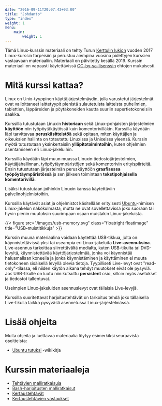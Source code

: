 ```yaml
---
date: "2016-09-11T20:07:43+03:00"
title: "Johdanto"
type: "index"
weight: 1
menu:
    main:
        weight: 1
---
```


Tämä Linux-kurssin materiaali on tehty Turun [Kerttulin lukion][Kerttuli] vuoden 2017 Linux-kurssin
tarpeisiin ja perustuu aiempina vuosina pidettyjen kurssien vastaavaan materiaaliin.
Materiaali on päivitetty kesällä 2019.
Kurssin materiaali on vapaasti käytettävissä [CC-by-sa-lisenssin][CC-by-sa-lisenssi] ehtojen mukaisesti.

Mitä kurssi kattaa?
=====================
Linux on Unix-tyyppinen käyttäjärjestelmäydin, jolla varustetut järjestelmät
ovat valloittaneet laittetyypit pienistä sulautetuista laitteista puhelimien,
tablettien, läppäreiden ja pöytäkoneiden kautta suuriin
supertietokoneisiin saakka.

Kurssilla tutustutaan Linuxin **historiaan** sekä Linux-pohjaisten järjestelmien
**käyttöön** niin työpöytäkäytössä kuin komentorivilläkin. Kurssilla käydään
läpi tarvittavaa **peruskäsitteistöä** sekä opitaan, miten käyttäjien ja oikeuksien
hallinta on toteutettu Linuxissa ja Unixeissa yleensä. Kurssin myötä
tutustutaan yksinkertaisiin **ylläpitotoimintoihin**, kuten ohjelmien asentamiseen
eri Linux-jakeluihin.

Kurssilla käydään läpi muun muassa Linuxin tiedostojärjestelmien, käyttäjähallinnan,
työpöytäympäristöjen sekä komentorivin erityispiirteitä. Ensin tutustutaan järjestelmän
peruskäyttöön **graafisessa työpöytäympäristössä** ja sen jälkeen toimintaan
**tekstipohjaisella komentorivillä**.

Lisäksi tutustutaan joihinkin Linuxin kanssa käytettäviin palvelinohjelmistoihin.

Kurssilla käytävät asiat ja ohjelmistot käsitellään erityisesti [Ubuntu]-nimisen
Linux-jakelun näkökulmasta, mutta ne ovat sovellettavissa joko suoraan tai hyvin
pienin muutoksin suurimpaan osaan muistakin Linux-jakeluista.

{{< figure src="/images/usb-memory.svg" class="floatright floatimage" title="USB-muistitikkuja" >}}

Kurssin muuna materiaalina voidaan käytettää USB-tikkua, jolta on käynnistettävissä
yksi tai useampia eri Linux-jakeluita **Live-asennuksina**. Live-asennus tarkoittaa
siirrettävältä medialta, kuten USB-tikulta tai DVD-levyltä, käynnistettävää
käyttöjärjestelmää, jonka voi käynnistää haluamallaan koneella ja jonka käynnistäminen
ja käyttäminen ei muuta tietokoneen sisäisellä levyllä olevia tietoja.
Tyypilliseti Live-levyt ovat "read-only"-tilassa, eli niiden käytön aikana tehdyt
muutokset eivät ole pysyviä. Jos USB-tikulle on luotu niin kutsuttu **persistent**
osio, silloin myös asetukset ja tiedostot tallentuvat.

Useimpien Linux-jakeluiden asennuslevyt ovat tällaisia Live-levyjä.

Kurssilla suoritettavat harjoitustehtävät on tarkoitus tehdä joko tällaisella Live-tikulla
taikka pysyvästi asennetussa Linux-järjestelmässä.

Lisää ohjeita
==============

Muita ohjeita ja luettavaa materiaalia löytyy esimerkiksi seuraavista osoitteista:

- [Ubuntu tutuksi] -wikikirja

Kurssin materiaaleja
=====================

- [Tehtävien malliratkaisuja](/files/vastaukset.pdf)
- [Bash-harjoitusten malliratkaisut](/files/harjoitukset.tar.gz)
- [Kertaustehtävät](/files/kertaustehtavat.pdf)
- [Kertaustehtävien vastaukset](/files/kertausvastaukset.pdf)



[Kerttuli]: http://www.kerttulinlukio.fi/ (Kerttulin lukio)
[CC-by-sa-lisenssi]: https://creativecommons.org/licenses/by-sa/4.0/deed.fi (CC-by-sa)
[Ubuntu]: https://ubuntu.com (Ubuntu)
[Ubuntu tutuksi]: https://fi.wikibooks.org/wiki/Ubuntu_tutuksi (Ubuntu tutuksi)
